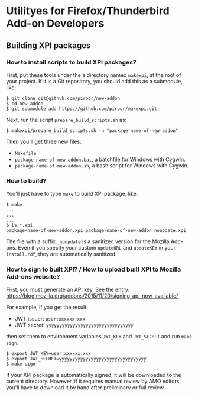 # Utilityes for Firefox/Thunderbird Add-on Developers

## Building XPI packages

### How to install scripts to build XPI packages?

First, put these tools under the a directory named `makexpi`, at the root of your project.
If it is a Git repository, you should add this as a submodule, like:

    $ git clone git@github.com/piroor/new-addon
    $ cd new-addon
    $ git submodule add https://github.com/piroor/makexpi.git

Next, run the script `prepare_build_scripts.sh` as:

    $ makexpi/prepare_build_scripts.sh -n "package-name-of-new-addon"

Then you'll get three new files:

 * `Makefile`
 * `package-name-of-new-addon.bat`, a batchfile for Windows with Cygwin.
 * `package-name-of-new-addon.sh`, a bash script for Windows with Cygwin.

### How to build?

You'll just have to type `make` to build XPI package, like:

    $ make
    ...
    ...
    ...
    $ ls *.xpi
    package-name-of-new-addon.xpi package-name-of-new-addon_noupdate.xpi

The file with a suffix `_noupdate` is a sanitized version for the Mozilla Add-ons.
Even if you specify your custom `updateURL` and `updateKEY` in your `install.rdf`, they are automatically sanitized.

### How to sign to built XPI? / How to upload built XPI to Mozilla Add-ons website?

First, you must generate an API key.
See the entry: https://blog.mozilla.org/addons/2015/11/20/signing-api-now-available/

For example, if you get the result:

 * JWT issuer: `user:xxxxxx:xxx`
 * JWT secret: `yyyyyyyyyyyyyyyyyyyyyyyyyyyyyyyyy`

then set them to environment variables `JWT_KEY` and `JWT_SECRET` and run `make sign`.

    $ export JWT_KEY=user:xxxxxx:xxx
    $ export JWT_SECRET=yyyyyyyyyyyyyyyyyyyyyyyyyyyyyyyyy
    $ make sign

If your XPI package is automatically signed, it will be downloaded to the current directory.
However, if it requires manual review by AMO editors, you'll have to download it by hand after preliminary or full review.

